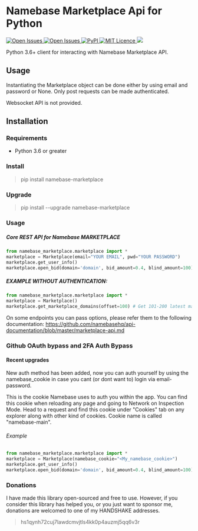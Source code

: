 Namebase Marketplace Api for Python
==

<p>
<a href="https://namebase-marketplace.readthedocs.io/en/latest/">
<img src="https://readthedocs.org/projects/namebase-exchange-python/badge/?version=latest" alt="Open Issues"/>
</a>
<a href="/issues">
<img src="https://img.shields.io/github/issues/pretended/namebase-marketplace" alt="Open Issues"/>
</a>
<a href="https://pypi.org/project/namebase-marketplace/">
<img src="https://img.shields.io/pypi/v/namebase-marketplace.svg" alt="PyPI"/>
</a>
<a href="/LICENCE">
<img src="https://img.shields.io/github/license/pretended/namebase-marketplace" alt="MIT Licence"/>
</a>
<img src="https://static.pepy.tech/badge/namebase-marketplace/week"/>

  
Python 3.6+ client for interacting with Namebase Marketplace API.

## Usage
Instantiating the Marketplace object can be done either by using email and password or None.
Only post requests can be made authenticated.

Websocket API is not provided.
## Installation

### Requirements

- Python 3.6 or greater

### Install

> pip install namebase-marketplace
  
  
### Upgrade
  
> pip install --upgrade namebase-marketplace

### Usage

##### Core REST API for Namebase MARKETPLACE
```python
from namebase_marketplace.marketplace import *
marketplace = Marketplace(email="YOUR EMAIL", pwd="YOUR PASSWORD")
marketplace.get_user_info()
marketplace.open_bid(domain='domain', bid_amount=0.4, blind_amount=100)
```

##### EXAMPLE WITHOUT AUTHENTICATION:
```python
from namebase_marketplace.marketplace import *
marketplace = Marketplace()
marketplace.get_marketplace_domains(offset=100) # Get 101-200 latest marketplace domains with default options
```

On some endpoints you can pass options, please refer them to the following documentation: https://github.com/namebasehq/api-documentation/blob/master/marketplace-api.md

### Github OAuth bypass and 2FA Auth Bypass
  
#### Recent upgrades
New auth method has been added, now you can auth yourself by using the namebase_cookie in case you cant (or dont want to) login via email-password.
  
This is the cookie Namebase uses to auth you within the app. You can find this cookie when reloading any page and going to Network on Inspection Mode. Head to a request and find this cookie under "Cookies" tab on any explorer along with other kind of cookies. Cookie name is called "namebase-main".
  
###### Example
```python
from namebase_marketplace.marketplace import *
marketplace = Marketplace(namebase_cookie="<My_namebase_cookie>")
marketplace.get_user_info()
marketplace.open_bid(domain='domain', bid_amount=0.4, blind_amount=100)
```
  

### Donations

I have made this library open-sourced and free to use. However, if you consider this library has helped you, or you just want to sponsor me, donations are welcomed to one of my HANDSHAKE addresses. 

> hs1qynh72cuj7lawdcmvjtls4kk0p4auzmj5qq6v3r
